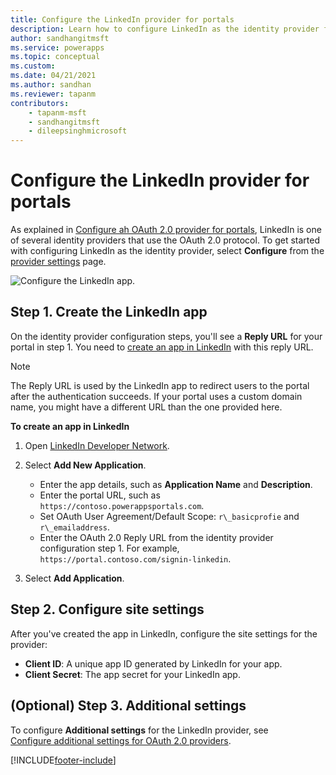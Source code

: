 ```yaml
---
title: Configure the LinkedIn provider for portals
description: Learn how to configure LinkedIn as the identity provider for Power Apps portals.
author: sandhangitmsft
ms.service: powerapps
ms.topic: conceptual
ms.custom: 
ms.date: 04/21/2021
ms.author: sandhan
ms.reviewer: tapanm
contributors:
    - tapanm-msft
    - sandhangitmsft
    - dileepsinghmicrosoft
---
```


# Configure the LinkedIn provider for portals

As explained in [Configure ah OAuth 2.0 provider for portals](configure-oauth2-provider.md), LinkedIn is one of several identity providers that use the OAuth 2.0 protocol. To get started with configuring LinkedIn as the identity provider, select **Configure** from the [provider settings](use-simplified-authentication-configuration.md#add-configure-or-delete-an-identity-provider) page.

![Configure the LinkedIn app.](media/use-simplified-authentication-configuration/configure-linkedin.png "Configure the LinkedIn app")

## Step 1. Create the LinkedIn app

On the identity provider configuration steps, you'll see a **Reply URL** for your portal in step 1. You need to [create an app in LinkedIn](https://www.linkedin.com/developers/apps) with this reply URL.

> [!NOTE]
> The Reply URL is used by the LinkedIn app to redirect users to the portal after the authentication succeeds. If your portal uses a custom domain name, you might have a different URL than the one provided here.​

**To create an app in LinkedIn**

1. Open [LinkedIn Developer Network](https://www.linkedin.com/secure/developer).  
2. Select **Add New Application**.

    - Enter the app details, such as **Application Name** and **Description**.
    - Enter the portal URL, such as `https://contoso.powerappsportals.com`.
    - Set OAuth User Agreement/Default Scope: `r\_basicprofie` and `r\_emailaddress`.
    - Enter the OAuth 2.0 Reply URL from the identity provider configuration step 1. For example, `https://portal.contoso.com/signin-linkedin`.

3. Select **Add Application**.

## Step 2. Configure site settings

After you've created the app in LinkedIn, configure the site settings for the provider:

- **Client ID**: A unique app ID generated by LinkedIn for your app.​
- **Client Secret**:  The app secret for your LinkedIn app.​

## (Optional) Step 3. Additional settings

To configure **Additional settings** for the LinkedIn provider, see [Configure additional settings for OAuth 2.0 providers](configure-oauth2-settings.md).


[!INCLUDE[footer-include](../../../includes/footer-banner.md)]